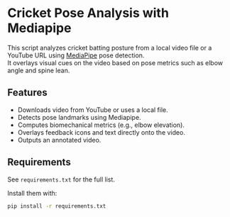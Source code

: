 # Cricket Pose Analysis with Mediapipe

This script analyzes cricket batting posture from a local video file or a YouTube URL using [MediaPipe](https://developers.google.com/mediapipe) pose detection.  
It overlays visual cues on the video based on pose metrics such as elbow angle and spine lean.

## Features
- Downloads video from YouTube or uses a local file.
- Detects pose landmarks using Mediapipe.
- Computes biomechanical metrics (e.g., elbow elevation).
- Overlays feedback icons and text directly onto the video.
- Outputs an annotated video.

## Requirements
See `requirements.txt` for the full list.

Install them with:
```bash
pip install -r requirements.txt


